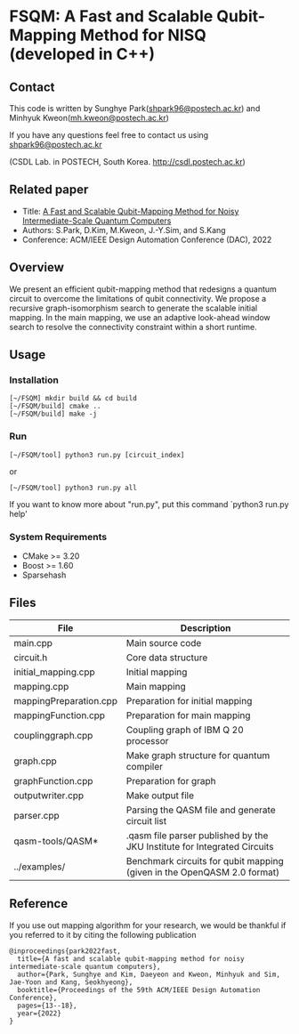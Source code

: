# FSQM: A Fast and Scalable Qubit-Mapping Method for NISQ (developed in C++)

## Contact
This code is written by Sunghye Park(shpark96@postech.ac.kr) and Minhyuk Kweon(mh.kweon@postech.ac.kr)

If you have any questions feel free to contact us using shpark96@postech.ac.kr

(CSDL Lab. in POSTECH, South Korea. http://csdl.postech.ac.kr)

## Related paper
- Title: [A Fast and Scalable Qubit-Mapping Method for Noisy Intermediate-Scale Quantum Computers](https://dl.acm.org/doi/abs/10.1145/3489517.3530402)
- Authors: S.Park, D.Kim, M.Kweon, J.-Y.Sim, and S.Kang
- Conference: ACM/IEEE Design Automation Conference (DAC), 2022

## Overview
We present an efficient qubit-mapping method that redesigns a quantum circuit to overcome the limitations of qubit connectivity. We propose a recursive graph-isomorphism search to generate the scalable initial mapping. In the main mapping, we use an adaptive look-ahead window search to resolve the connectivity constraint within a short runtime. 

## Usage
### Installation
```
[~/FSQM] mkdir build && cd build
[~/FSQM/build] cmake ..
[~/FSQM/build] make -j
```

### Run
```
[~/FSQM/tool] python3 run.py [circuit_index]
```
or
```
[~/FSQM/tool] python3 run.py all
```


If you want to know more about "run.py", put this command `python3 run.py help'

### System Requirements

* CMake >= 3.20
* Boost >= 1.60
* Sparsehash

## Files
| File      | Description |
| ----------- | ----------- |
| main.cpp      | Main source code |
| circuit.h   | Core data structure |
| initial_mapping.cpp   | Initial mapping |
| mapping.cpp   | Main mapping |
| mappingPreparation.cpp   | Preparation for initial mapping |
| mappingFunction.cpp   | Preparation for main mapping |
| couplinggraph.cpp  | Coupling graph of IBM Q 20 processor  |
| graph.cpp   | Make graph structure for quantum compiler |
| graphFunction.cpp   | Preparation for graph |
| outputwriter.cpp   | Make output file |
| parser.cpp  | Parsing the QASM file and generate circuit list |
| qasm-tools/QASM*   | .qasm file parser published by the JKU Institute for Integrated Circuits |
| ../examples/| Benchmark circuits for qubit mapping (given in the OpenQASM 2.0 format) |



## Reference
If you use out mapping algorithm for your research, we would be thankful if you referred to it by citing the following publication
```
@inproceedings{park2022fast,
  title={A fast and scalable qubit-mapping method for noisy intermediate-scale quantum computers},
  author={Park, Sunghye and Kim, Daeyeon and Kweon, Minhyuk and Sim, Jae-Yoon and Kang, Seokhyeong},
  booktitle={Proceedings of the 59th ACM/IEEE Design Automation Conference},
  pages={13--18},
  year={2022}
}
```

